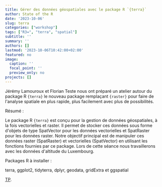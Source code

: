 ```yaml
---
title: Gérer des données géospatiales avec le package R `{terra}`
author: State of the R
date: '2023-10-06'
slug: terra
categories: ["workshop"]
tags: ["R3=", "terra", "spatial"]
subtitle: ''
summary: ''
authors: []
lastmod: '2023-10-06T10:42:00+02:00'
featured: no
image:
  caption: ''
  focal_point: ''
  preview_only: no
projects: []
---
```


Jérémy Lamouroux et Florian Teste nous ont préparé un atelier autour du package R `{terra}` le nouveau package remplaçant `{raster}`
pour faire de l'analyse spatiale en plus rapide, plus facilement avec plus de possibilités.


Résumé :

Le package R `{terra}` est conçu pour la gestion de données géospatiales, à la fois vectorielles et raster. Il permet de stocker ces données sous forme d'objets de type SpatVector pour les données vectorielles et SpatRaster pour les données raster. Notre objectif principal est de manipuler ces données raster (SpatRaster) et vectorielles (SpatVector) en utilisant les fonctions fournies par ce package. Lors de cette séance nous travaillerons avec les données d'altitude du Luxembourg.

Packages R à installer :

terra, ggplot2, tidyterra, dplyr, geodata, gridExtra et ggspatial

[TP](../../post/terra/TP_terra.qmd).

